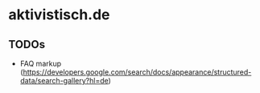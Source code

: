 # aktivistisch.de
 
## TODOs

- FAQ markup (https://developers.google.com/search/docs/appearance/structured-data/search-gallery?hl=de)
